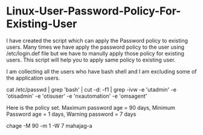 # Linux-User-Password-Policy-For-Existing-User
I have created the script which can apply the Password policy to existing users.
Many times we have apply the password policy to the user using /etc/login.def file but we have to manully apply those policy for existing users. This script will help you to apply same policy to existing user.

I am collecting all the users who have bash shell and I am excluding some of the application users.

cat /etc/passwd | grep 'bash' | cut -d: -f1 | grep -ivw -e 'utadmin' -e 'otisadmin' -e 'otisuser' -e 'nxautomation' -e 'omsagent'

Here is the policy set. Maximum password age = 90 days, Minimum Password age = 1 days, Warning password = 7 days

chage -M 90 -m 1 -W 7 mahajag-a
